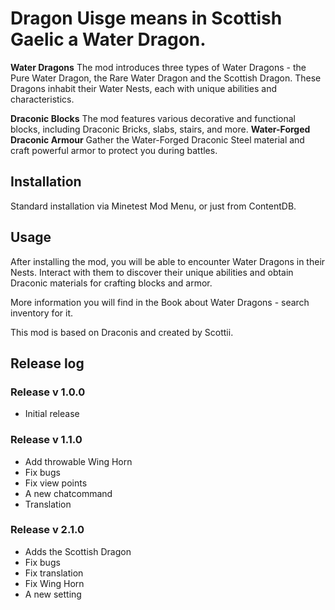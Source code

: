 # Dragon Uisge means in Scottish Gaelic a Water Dragon.

**Water Dragons**  The mod introduces three types of Water Dragons - the Pure Water Dragon, the Rare Water Dragon and the Scottish Dragon. These Dragons inhabit their Water Nests, each with unique abilities and characteristics.

**Draconic Blocks**  The mod features various decorative and functional blocks, including Draconic Bricks, slabs, stairs, and more.
**Water-Forged Draconic Armour**  Gather the Water-Forged Draconic Steel material and craft powerful armor to protect you during battles.

## Installation
Standard installation via Minetest Mod Menu, or just from ContentDB.

## Usage
After installing the mod, you will be able to encounter Water Dragons in their Nests. Interact with them to discover their unique abilities and obtain Draconic materials for crafting blocks and armor.

More information you will find in the Book about Water Dragons - search inventory for it.

This mod is based on Draconis and created by Scottii.


## Release log

### Release v 1.0.0
- Initial release

### Release v 1.1.0
- Add throwable Wing Horn
- Fix bugs
- Fix view points
- A new chatcommand
- Translation

### Release v 2.1.0
- Adds the Scottish Dragon
- Fix bugs
- Fix translation
- Fix Wing Horn
- A new setting

